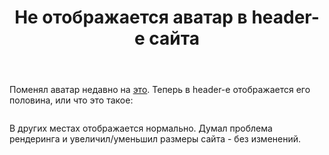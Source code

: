 ﻿---
title: "Не отображается аватар в header-е сайта"
se.owner.user_id: 324730
se.owner.display_name: "eccs0103"
se.owner.link: "https://ru.meta.stackoverflow.com/users/324730/eccs0103"
se.link: "https://ru.meta.stackoverflow.com/questions/12156/%d0%9d%d0%b5-%d0%be%d1%82%d0%be%d0%b1%d1%80%d0%b0%d0%b6%d0%b0%d0%b5%d1%82%d1%81%d1%8f-%d0%b0%d0%b2%d0%b0%d1%82%d0%b0%d1%80-%d0%b2-header-%d0%b5-%d1%81%d0%b0%d0%b9%d1%82%d0%b0"
se.question_id: 12156
se.post_type: question
---
<p>Поменял аватар недавно на <a href="https://i.stack.imgur.com/bXfvc.jpg" rel="nofollow noreferrer">это</a>. Теперь в header-е отображается его половина, или что это такое:</p>
<p><a href="https://i.stack.imgur.com/MiSza.png" rel="nofollow noreferrer"><img src="https://i.stack.imgur.com/MiSza.png" alt="" /></a></p>
<p>В других местах отображается нормально. Думал проблема рендеринга и увеличил/уменьшил размеры сайта - без изменений.</p>
